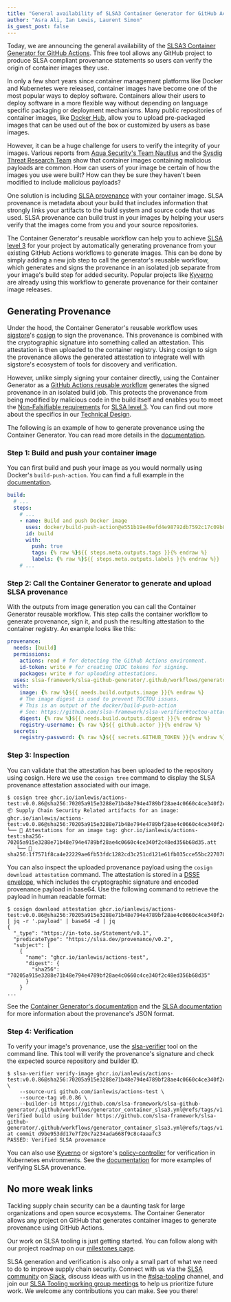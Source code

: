 ```yaml
---
title: "General availability of SLSA3 Container Generator for GitHub Actions"
author: "Asra Ali, Ian Lewis, Laurent Simon"
is_guest_post: false
---
```


Today, we are announcing the general availability of the [SLSA3 Container Generator for GitHub Actions](https://github.com/slsa-framework/slsa-github-generator/tree/main/internal/builders/container). This free tool allows any GitHub project to produce SLSA compliant provenance statements so users can verify the origin of container images they use.

In only a few short years since container management platforms like Docker and Kubernetes were released, container images have become one of the most popular ways to deploy software. Containers allow their users to deploy software in a more flexible way without depending on language specific packaging or deployment mechanisms. Many public repositories of container images, like [Docker Hub](https://hub.docker.com/), allow you to upload pre-packaged images that can be used out of the box or customized by users as base images.

However, it can be a huge challenge for users to verify the integrity of your images. Various reports from [Aqua Security's Team Nautilus](https://blog.aquasec.com/supply-chain-threats-using-container-images) and the [Sysdig Threat Research Team](https://sysdig.com/blog/analysis-of-supply-chain-attacks-through-public-docker-images/) show that container images containing malicious payloads are common. How can users of your image be certain of how the images you use were built? How can they be sure they haven't been modified to include malicious payloads?

One solution is including [SLSA provenance](https://slsa.dev/provenance/v0.1) with your container image. SLSA provenance is metadata about your build that includes information that strongly links your artifacts to the build system and source code that was used. SLSA provenance can build trust in your images by helping your users verify that the images come from you and your source repositories.

The Container Generator's reusable workflow can help you to achieve [SLSA level 3](https://slsa.dev/spec/v0.1/levels) for your project by automatically generating provenance from your existing GitHub Actions workflows to generate images. This can be done by simply adding a new job step to call the generator's reusable workflow, which generates and signs the provenance in an isolated job separate from your image's build step for added security. Popular projects like [Kyverno](https://kyverno.io/docs/) are already using this workflow to generate provenance for their container image releases.

## Generating Provenance

Under the hood, the Container Generator's reusable workflow uses [sigstore](https://sigstore.dev/)'s [cosign](https://github.com/sigstore/cosign) to sign the provenance. This provenance is combined with the cryptographic signature into something called an attestation. This attestation is then uploaded to the container registry. Using cosign to sign the provenance allows the generated attestation to integrate well with sigstore's ecosystem of tools for discovery and verification.

However, unlike simply signing your container directly, using the Container Generator as a [GitHub Actions reusable workflow](https://docs.github.com/en/actions/using-workflows/reusing-workflows) generates the signed provenance in an isolated build job. This protects the provenance from being modified by malicious code in the build itself and enables you to meet the [Non-Falsifiable requirements](https://slsa.dev/spec/v0.1/requirements#non-falsifiable) for [SLSA level 3](https://slsa.dev/spec/v0.1/levels). You can find out more about the specifics in our [Technical Design](https://github.com/slsa-framework/slsa-github-generator/blob/main/SPECIFICATIONS.md).

The following is an example of how to generate provenance using the Container Generator. You can read more details in the [documentation](https://github.com/slsa-framework/slsa-github-generator/tree/main/internal/builders/container).

### Step 1: Build and push your container image

You can first build and push your image as you would normally using Docker's `build-push-action`. You can find a full example in the [documentation](https://github.com/slsa-framework/slsa-github-generator/blob/main/internal/builders/container/README.md#getting-started).

```yaml
build:
  # ...
  steps:
    # ...
    - name: Build and push Docker image
      uses: docker/build-push-action@e551b19e49efd4e98792db7592c17c09b89db8d8 # v3.0.0
      id: build
      with:
        push: true
        tags: {% raw %}${{ steps.meta.outputs.tags }}{% endraw %}
        labels: {% raw %}${{ steps.meta.outputs.labels }{% endraw %}}
    # ...
```

### Step 2: Call the Container Generator to generate and upload SLSA provenance

With the outputs from image generation you can call the Container Generator reusable workflow. This step calls the container workflow to generate provenance, sign it, and push the resulting attestation to the container registry. An example looks like this:

```yaml
provenance:
  needs: [build]
  permissions:
    actions: read # for detecting the Github Actions environment.
    id-token: write # for creating OIDC tokens for signing.
    packages: write # for uploading attestations.
  uses: slsa-framework/slsa-github-generator/.github/workflows/generator_container_slsa3.yml@v1.4.0
  with:
    image: {% raw %}${{ needs.build.outputs.image }}{% endraw %}
    # The image digest is used to prevent TOCTOU issues.
    # This is an output of the docker/build-push-action
    # See: https://github.com/slsa-framework/slsa-verifier#toctou-attacks
    digest: {% raw %}${{ needs.build.outputs.digest }}{% endraw %}
    registry-username: {% raw %}${{ github.actor }}{% endraw %}
  secrets:
    registry-password: {% raw %}${{ secrets.GITHUB_TOKEN }}{% endraw %}
```

### Step 3: Inspection

You can validate that the attestation has been uploaded to the repository using cosign. Here we use the `cosign tree` command to display the SLSA provenance attestation associated with our image.

```shell
$ cosign tree ghcr.io/ianlewis/actions-test:v0.0.86@sha256:70205a915e3288e71b48e794e4789bf28ae4c0660c4ce340f2c48ed356b68d35
📦 Supply Chain Security Related artifacts for an image: ghcr.io/ianlewis/actions-test:v0.0.86@sha256:70205a915e3288e71b48e794e4789bf28ae4c0660c4ce340f2c48ed356b68d35
└── 💾 Attestations for an image tag: ghcr.io/ianlewis/actions-test:sha256-70205a915e3288e71b48e794e4789bf28ae4c0660c4ce340f2c48ed356b68d35.att
   └── 🍒 sha256:1f7571f8ca4e22229ae6fb53fdc1282cd3c251cd121e61fb035cce55bc227070
```

You can also inspect the uploaded provenance payload using the `cosign download attestation` command. The attestation is stored in a [DSSE envelope](https://github.com/secure-systems-lab/dsse/blob/master/protocol.md), which includes the cryptographic signature and encoded provenance payload in base64. Use the following command to retrieve the payload in human readable format:

```shell
$ cosign download attestation ghcr.io/ianlewis/actions-test:v0.0.86@sha256:70205a915e3288e71b48e794e4789bf28ae4c0660c4ce340f2c48ed356b68d35 | jq -r '.payload' | base64 -d | jq
{
  "_type": "https://in-toto.io/Statement/v0.1",
  "predicateType": "https://slsa.dev/provenance/v0.2",
  "subject": [
    {
      "name": "ghcr.io/ianlewis/actions-test",
      "digest": {
        "sha256": "70205a915e3288e71b48e794e4789bf28ae4c0660c4ce340f2c48ed356b68d35"
      }
    }
...
```

See the [Container Generator's documentation](https://github.com/slsa-framework/slsa-github-generator/tree/main/internal/builders/container#provenance-format) and the [SLSA documentation](https://slsa.dev/provenance/v0.2) for more information about the provenance's JSON format.

### Step 4: Verification

To verify your image's provenance, use the [slsa-verifier](https://github.com/slsa-framework/slsa-verifier#containers) tool on the command line. This tool will verify the provenance's signature and check the expected source repository and builder ID.

```shell
$ slsa-verifier verify-image ghcr.io/ianlewis/actions-test:v0.0.86@sha256:70205a915e3288e71b48e794e4789bf28ae4c0660c4ce340f2c48ed356b68d35 \
    --source-uri github.com/ianlewis/actions-test \
    --source-tag v0.0.86 \
    --builder-id https://github.com/slsa-framework/slsa-github-generator/.github/workflows/generator_container_slsa3.yml@refs/tags/v1.4.0
Verified build using builder https://github.com/slsa-framework/slsa-github-generator/.github/workflows/generator_container_slsa3.yml@refs/tags/v1.4.0 at commit d9be953dd17e7f20c7a234ada668f9c8c4aaafc3
PASSED: Verified SLSA provenance
```

You can also use [Kyverno](https://kyverno.io/docs/writing-policies/verify-images/) or sigstore's [policy-controller](https://docs.sigstore.dev/policy-controller/overview/) for verification in Kubernetes environments. See the [documentation](https://github.com/slsa-framework/slsa-github-generator/tree/main/internal/builders/container#verification) for more examples of verifying SLSA provenance.

## No more weak links

Tackling supply chain security can be a daunting task for large organizations and open source ecosystems. The Container Generator allows any project on GitHub that generates container images to generate provenance using GitHub Actions.

Our work on SLSA tooling is just getting started. You can follow along with our project roadmap on our [milestones page](https://github.com/slsa-framework/slsa-github-generator/milestones).

SLSA generation and verification is also only a small part of what we need to do to improve supply chain security. Connect with us via the [SLSA community](https://slsa.dev/community) on [Slack](https://openssf.slack.com/archives/C029E4N3DPF), discuss ideas with us in the [#slsa-tooling](https://openssf.slack.com/archives/C03PDLFET5W) channel, and join our [SLSA Tooling working group meetings](https://docs.google.com/document/d/15Xp8-0Ff_BPg_LMKr1RIKtwAavXGdrgb1BoX4Cl2bE4/edit) to help us prioritize future work. We welcome any contributions you can make. See you there!

